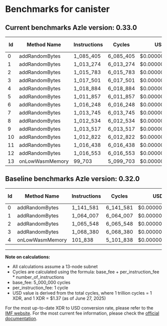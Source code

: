# Benchmarks for canister

## Current benchmarks Azle version: 0.33.0

| Id  | Method Name     | Instructions | Cycles    | USD           | USD/Million Calls | Change                             |
| --- | --------------- | ------------ | --------- | ------------- | ----------------- | ---------------------------------- |
| 0   | addRandomBytes  | 1_085_405    | 6_085_405 | $0.0000083370 | $8.33             | <font color="green">-56_176</font> |
| 1   | addRandomBytes  | 1_013_274    | 6_013_274 | $0.0000082382 | $8.23             | <font color="green">-50_733</font> |
| 2   | addRandomBytes  | 1_015_783    | 6_015_783 | $0.0000082416 | $8.24             | <font color="green">-49_765</font> |
| 3   | addRandomBytes  | 1_017_501    | 6_017_501 | $0.0000082440 | $8.24             | <font color="green">-50_879</font> |
| 4   | addRandomBytes  | 1_018_884    | 6_018_884 | $0.0000082459 | $8.24             | <font color="red">+917_046</font>  |
| 5   | addRandomBytes  | 1_011_857    | 6_011_857 | $0.0000082362 | $8.23             |                                    |
| 6   | addRandomBytes  | 1_016_248    | 6_016_248 | $0.0000082423 | $8.24             |                                    |
| 7   | addRandomBytes  | 1_013_745    | 6_013_745 | $0.0000082388 | $8.23             |                                    |
| 8   | addRandomBytes  | 1_012_534    | 6_012_534 | $0.0000082372 | $8.23             |                                    |
| 9   | addRandomBytes  | 1_013_517    | 6_013_517 | $0.0000082385 | $8.23             |                                    |
| 10  | addRandomBytes  | 1_012_822    | 6_012_822 | $0.0000082376 | $8.23             |                                    |
| 11  | addRandomBytes  | 1_016_438    | 6_016_438 | $0.0000082425 | $8.24             |                                    |
| 12  | addRandomBytes  | 1_016_553    | 6_016_553 | $0.0000082427 | $8.24             |                                    |
| 13  | onLowWasmMemory | 99_703       | 5_099_703 | $0.0000069866 | $6.98             |                                    |

## Baseline benchmarks Azle version: 0.32.0

| Id  | Method Name     | Instructions | Cycles    | USD           | USD/Million Calls |
| --- | --------------- | ------------ | --------- | ------------- | ----------------- |
| 0   | addRandomBytes  | 1_141_581    | 6_141_581 | $0.0000084140 | $8.41             |
| 1   | addRandomBytes  | 1_064_007    | 6_064_007 | $0.0000083077 | $8.30             |
| 2   | addRandomBytes  | 1_065_548    | 6_065_548 | $0.0000083098 | $8.30             |
| 3   | addRandomBytes  | 1_068_380    | 6_068_380 | $0.0000083137 | $8.31             |
| 4   | onLowWasmMemory | 101_838      | 5_101_838 | $0.0000069895 | $6.98             |

---

**Note on calculations:**

- All calculations assume a 13-node subnet
- Cycles are calculated using the formula: base_fee + per_instruction_fee \* number_of_instructions
- base_fee: 5_000_000 cycles
- per_instruction_fee: 1 cycle
- USD value is derived from the total cycles, where 1 trillion cycles = 1 XDR, and 1 XDR = $1.37 (as of June 27, 2025)

For the most up-to-date XDR to USD conversion rate, please refer to the [IMF website](https://www.imf.org/external/np/fin/data/rms_sdrv.aspx).
For the most current fee information, please check the [official documentation](https://internetcomputer.org/docs/references/cycles-cost-formulas).
